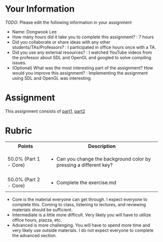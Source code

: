 # Your Information

*TODO*: Please edit the following information in your assignment

* Name: Dongwook Lee
* How many hours did it take you to complete this assignment?
: 7 hours
* Did you collaborate or share ideas with any other students/TAs/Professors? 
: I participated in office hours once with a TA.
* Did you use any external resources? 
: I watched YouTube videos from the professor about SDL and OpenGL and googled to solve compiling issues.
* (Optional) What was the most interesting part of the assignment? How would you improve this assignment?
: Implementing the assignment using SDL and OpenGL was interesting.

# Assignment

This assignment consists of [part1](./part1), [part2](./part2)

# Rubric

<table>
  <tbody>
    <tr>
      <th>Points</th>
      <th align="center">Description</th>
    </tr>
    <tr>
      <td>50.0% (Part 1 - Core)</td>
	    <td align="left"><ul><li>Can you change the background color by pressing a different key?</li></ul></td>
    </tr>
    <tr>
      <td>50.0% (Part 2 - Core)</td>
	    <td align="left"><ul><li>Complete the exercise.md</li></ul></td>
    </tr>
  </tbody>
</table>

* Core is the material everyone can get through. I expect everyone to complete this. Coming to class, listening to lectures, and reviewing materials should be sufficient.
* Intermediate is a little more difficult. Very likely you will have to utilize office hours, piazza, etc.
* Advanced is more challenging. You will have to spend more time and very likely use outside materials. I do not expect everyone to complete the advanced section.
